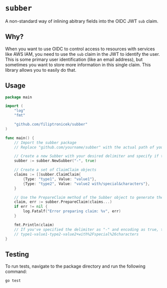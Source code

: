# `subber`
A non-standard way of inlining abitrary fields into the OIDC JWT `sub` claim.

## Why?

When you want to use OIDC to control access to resources with services like AWS IAM, you need to use the `sub` claim in the JWT to identify the user. This is some primary user identification (like an email address), but sometimes you want to store more information in this single claim. This library allows you to easily do that.

## Usage

```go
package main

import (
	"log"
	"fmt"

	"github.com/filiptronicek/subber"
)

func main() {
	// Import the subber package
	// Replace "github.com/yourname/subber" with the actual path of your subber package

	// Create a new Subber with your desired delimiter and specify if the claim value should be URL-encoded
	subber := subber.NewSubber("-", true)

	// Create a set of ClaimClaim objects
	claims := []subber.ClaimClaim{
		{Type: "type1", Value: "value1"},
		{Type: "type2", Value: "value2 with/special&characters"},
	}

	// Use the PrepareClaim method of the Subber object to generate the claim string
	claim, err := subber.PrepareClaim(claims...)
	if err != nil {
		log.Fatalf("Error preparing claim: %v", err)
	}

	fmt.Println(claim)
	// If you've specified the delimiter as "-" and encoding as true, this will output:
	// type1-value1-type2-value2+with%2Fspecial%26characters
}
```

## Testing

To run tests, navigate to the package directory and run the following command:

```bash
go test
```
